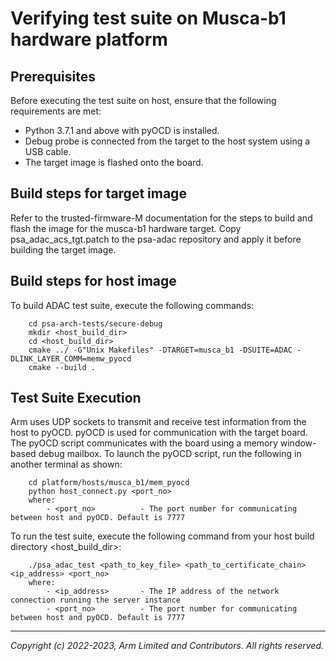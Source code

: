 
# Verifying test suite on Musca-b1 hardware platform

## Prerequisites

Before executing the test suite on host, ensure that the following requirements are met:

- Python 3.7.1 and above with pyOCD is installed.
- Debug probe is connected from the target to the host system using a USB cable.
- The target image is flashed onto the board.

## Build steps for target image

Refer to the trusted-firmware-M documentation for the steps to build and flash the image for the musca-b1 hardware target.
Copy psa_adac_acs_tgt.patch to the psa-adac repository and apply it before building the target image.

## Build steps for host image

To build ADAC test suite, execute the following commands: <br/>
~~~
    cd psa-arch-tests/secure-debug
    mkdir <host_build_dir>
    cd <host_build_dir>
    cmake ../ -G"Unix Makefiles" -DTARGET=musca_b1 -DSUITE=ADAC -DLINK_LAYER_COMM=memw_pyocd
    cmake --build .
~~~

## Test Suite Execution

Arm uses UDP sockets to transmit and receive test information from the host to pyOCD. pyOCD is used for communication with the target board. The pyOCD script communicates with the board using a memory window-based debug mailbox.
To launch the pyOCD script, run the following in another terminal as shown:
~~~
    cd platform/hosts/musca_b1/mem_pyocd
    python host_connect.py <port_no>
    where:
        - <port_no>          - The port number for communicating between host and pyOCD. Default is 7777
~~~

To run the test suite, execute the following command from your host build directory <host_build_dir>:
~~~
    ./psa_adac_test <path_to_key_file> <path_to_certificate_chain> <ip_address> <port_no>
    where:
        - <ip_address>       - The IP address of the network connection running the server instance
        - <port_no>          - The port number for communicating between host and pyOCD. Default is 7777
~~~
--------------

*Copyright (c) 2022-2023, Arm Limited and Contributors. All rights reserved.*

